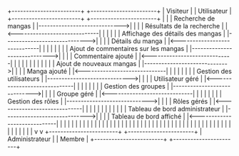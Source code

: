 +------------------------+          +-----------------------+
|       Visiteur         |          |      Utilisateur      |
+------------------------+          +-----------------------+
           |                              |
           | Recherche de mangas           |
           |----------------------------->|
           |                              |
           |       Résultats de la recherche     |
           |<-----------------------------|
           |                              |
           |                              |
           | Affichage des détails des mangas     |
           |----------------------------->|
           |                              |
           |        Détails du manga      |
           |<-----------------------------|
           |                              |
           |                              |
           |                              |
           | Ajout de commentaires sur les mangas  |
           |----------------------------->|
           |                              |
           |     Commentaire ajouté      |
           |<-----------------------------|
           |                              |
           |                              |
           |                              |
           |                              |
           |                              |
           | Ajout de nouveaux mangas     |
           |----------------------------->|
           |                              |
           |        Manga ajouté         |
           |<-----------------------------|
           |                              |
           |                              |
           |                              |
           | Gestion des utilisateurs     |
           |----------------------------->|
           |                              |
           |    Utilisateur géré         |
           |<-----------------------------|
           |                              |
           |                              |
           |                              |
           | Gestion des groupes          |
           |----------------------------->|
           |                              |
           |      Groupe géré            |
           |<-----------------------------|
           |                              |
           |                              |
           |                              |
           | Gestion des rôles            |
           |----------------------------->|
           |                              |
           |       Rôles gérés           |
           |<-----------------------------|
           |                              |
           |                              |
           |                              |
           |                              |
           |                              |
           | Tableau de bord administrateur   |
           |----------------------------->|
           |                              |
           |       Tableau de bord affiché  |
           |<-----------------------------|
           |                              |
           |                              |
           |                              |
           |                              |
           |                              |
           |                              |
           |                              |
           |                              |
           |                              |
           |                              |
           |                              |
           |                              |
           |                              |
           |                              |
           |                              |
           |                              |
           |                              |
           |                              |
           |                              |
           |                              |
           |                              |
           |                              |
           |                              |
           |                              |
           |                              |
           |                              |
           v                              v
+------------------------+          +-----------------------+
|        Administrateur     |          |        Membre         |
+------------------------+          +-----------------------+

